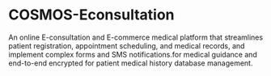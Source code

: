# COSMOS-Econsultation
An online E-consultation and E-commerce medical platform that streamlines patient registration, appointment scheduling, and medical records, and implement complex forms and SMS notifications.for medical guidance and end-to-end encrypted for patient medical history database management. 
